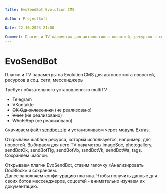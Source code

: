```yaml
---
Title: EvoSendBot Evolution CMS

Author: ProjectSoft

Date: 22.10.2023 21:00

Comment: Плагин и TV параметры для автопостинга новостей, ресурсов в соц. сети, мессенджеры
---
```

# EvoSendBot

Плагин и TV параметры на Evolution CMS для автопостинга новостей, ресурсов в соц. сети, мессенджеры

Требует обязательного установленного multiTV
* Telegram
* VKontakte
* ~~OK Одноклассники~~ (не реализовано)
* ~~Viber~~ (не реализовано)
* ~~WhatsApp~~ (не реализовано)

Скачиваем файл [sendbot.zip](https://github.com/ProjectSoft-STUDIONIONS/sendbot/raw/main/sendbot.zip) и устанавливаем через модуль Extras.

Открываем шаблон ресурса, который используется, например, для новостей. Выбираем для него TV параметры imageSoc, photogallery, sendBotOk, sendBotTlg, sendBotVb, sendBotVk, sendBotWa, tags. Сохраняем шаблон.

Открываем плагин EvoSendBot, ставим галочку «Анализировать DocBlock» и сохраняем.   
Далее заполняем конфигурацию плагина. Чтобы получить данные для своих ботов мессенджеров, соцсетей - внимательно изучаем их документацию.